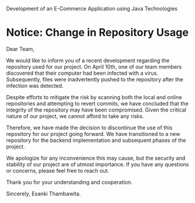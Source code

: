 Development of an E-Commerce Application using Java Technologies

# Notice: Change in Repository Usage

Dear Team,

We would like to inform you of a recent development regarding the repository used for our project. On April 10th, one of our team members discovered that their computer had been infected with a virus. Subsequently, files were inadvertently pushed to the repository after the infection was detected.

Despite efforts to mitigate the risk by scanning both the local and online repositories and attempting to revert commits, we have concluded that the integrity of the repository may have been compromised. Given the critical nature of our project, we cannot afford to take any risks.

Therefore, we have made the decision to discontinue the use of this repository for our project going forward. We have transitioned to a new repository for the backend implementation and subsequent phases of the project.

We apologize for any inconvenience this may cause, but the security and stability of our project are of utmost importance. If you have any questions or concerns, please feel free to reach out.

Thank you for your understanding and cooperation.

Sincerely,
Esanki Thambawita.
